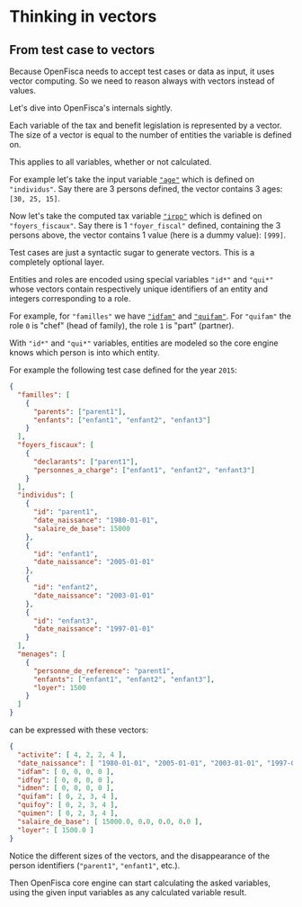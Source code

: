 # Thinking in vectors

## From test case to vectors

Because OpenFisca needs to accept test cases or data as input, it uses vector computing.
So we need to reason always with vectors instead of values.

Let's dive into OpenFisca's internals sightly.

Each variable of the tax and benefit legislation is represented by a vector.
The size of a vector is equal to the number of entities the variable is defined on.

This applies to all variables, whether or not calculated.

For example let's take the input variable [`"age"`](https://legislation.openfisca.fr/variables/age)
which is defined on `"individus"`. Say there are 3 persons defined, the vector contains 3 ages: `[30, 25, 15]`.

Now let's take the computed tax variable [`"irpp"`](https://legislation.openfisca.fr/variables/irpp)
which is defined on `"foyers_fiscaux"`. Say there is 1 `"foyer_fiscal"` defined, containing the 3 persons above,
the vector contains 1 value (here is a dummy value): `[999]`.

Test cases are just a syntactic sugar to generate vectors. This is a completely optional layer.

Entities and roles are encoded using special variables `"id*"` and `"qui*"` whose vectors contain respectively
unique identifiers of an entity and integers corresponding to a role.

For example, for `"familles"` we have
[`"idfam"`](https://legislation.openfisca.fr/variables/idfam) and
[`"quifam"`](https://legislation.openfisca.fr/variables/quifam).
For `"quifam"` the role `0` is "chef" (head of family), the role `1` is "part" (partner).

With `"id*"` and `"qui*"` variables, entities are modeled so the core engine knows which person is into which entity.

For example the following test case defined for the year `2015`:

```json
{
  "familles": [
    {
      "parents": ["parent1"],
      "enfants": ["enfant1", "enfant2", "enfant3"]
    }
  ],
  "foyers_fiscaux": [
    {
      "declarants": ["parent1"],
      "personnes_a_charge": ["enfant1", "enfant2", "enfant3"]
    }
  ],
  "individus": [
    {
      "id": "parent1",
      "date_naissance": "1980-01-01",
      "salaire_de_base": 15000
    },
    {
      "id": "enfant1",
      "date_naissance": "2005-01-01"
    },
    {
      "id": "enfant2",
      "date_naissance": "2003-01-01"
    },
    {
      "id": "enfant3",
      "date_naissance": "1997-01-01"
    }
  ],
  "menages": [
    {
      "personne_de_reference": "parent1",
      "enfants": ["enfant1", "enfant2", "enfant3"],
      "loyer": 1500
    }
  ]
}
```

can be expressed with these vectors:

```json
{
  "activite": [ 4, 2, 2, 4 ],
  "date_naissance": [ "1980-01-01", "2005-01-01", "2003-01-01", "1997-01-01" ],
  "idfam": [ 0, 0, 0, 0 ],
  "idfoy": [ 0, 0, 0, 0 ],
  "idmen": [ 0, 0, 0, 0 ],
  "quifam": [ 0, 2, 3, 4 ],
  "quifoy": [ 0, 2, 3, 4 ],
  "quimen": [ 0, 2, 3, 4 ],
  "salaire_de_base": [ 15000.0, 0.0, 0.0, 0.0 ],
  "loyer": [ 1500.0 ]
}
```

Notice the different sizes of the vectors, and the disappearance of the person identifiers
(`"parent1"`, `"enfant1"`, etc.).

Then OpenFisca core engine can start calculating the asked variables, using the given input variables as any
calculated variable result.
